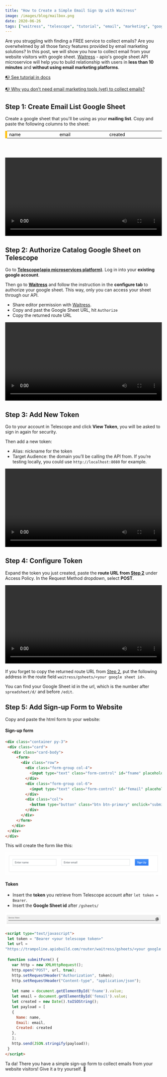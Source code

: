 ```yaml
---
title: "How to Create a Simple Email Sign Up with Waitress"
image: /images/blog/mailbox.png
date: 2020-06-26
tags: ["waitress", "telescope", "tutorial", "email", "marketing", "google", "sheets", "website", "google-sheet"]
---
```


Are you struggling with finding a FREE service to collect emails? Are you overwhelmed by all those fancy features provided by email marketing solutions? In this post, we will show you how to collect email from your website visitors with google sheet. [Waitress](https://telescope.apiobuild.com/app/waitress) - apio's google sheet API microservice will help you to build relationship with users in **less than 10 minutes** and **without using email marketing platforms**.

[📭 See tutorial in docs](https://apiobuild.com/docs/docs/apps/waitress/email-signup/)

[📭 Why you don’t need email marketing tools (yet) to collect emails?](https://apiobuild.com/blog/collect-email-addresses-without-email-marketing-tools/)

## Step 1: Create Email List Google Sheet

Create a google sheet that you'll be using as your **mailing list**. Copy and paste the following columns to the sheet:

<div class="table-box table-warning table-responsive px-2 py-2">
<table class="center">
  <tbody>
    <tr>
      <td class="wide">name</td>
      <td class="wide">email</td>
      <td class="wide">created</td>
    </tr>
  </tbody>
</table>
</div>

<br><br>

<video width="100%" loop="true" autoplay="true" controls style="align: center">
<source src="/video/mail-list-google-sheet.mp4" type="video/mp4" />
</video>

## Step 2: Authorize Catalog Google Sheet on Telescope

Go to **[Telescope(apio microservices platform)](https://telescope.apiobuild.com/)**. Log in into your **existing google account**. 

Then go to **[Waitress](https://telescope.apiobuild.com/app/waitress)** and follow the instruction in the **configure tab** to authorize your google sheet. This way, only you can access your sheet through our API.

- Share editor permission with [Waitress](https://telescope.apiobuild.com/app/waitress/configure).
- Copy and past the Google Sheet URL, hit `Authorize`
- Copy the returned route URL

<video width="100%" loop="true" autoplay="true" controls style="align: center">
<source src="/video/authorize-email-google-sheet.mp4" type="video/mp4" />
</video>

## Step 3: Add New Token

Go to your account in Telescope and click **View Token**, you will be asked to sign in again for security.

Then add a new token:

- Alias: nickname for the token
- Target Audience: the domain you’ll be calling the API from. If you’re testing locally, you could use `http://localhost:8080` for example.

<video width="100%" loop="true" autoplay="true" controls style="align: center">
<source src="/video/add-token.mp4" type="video/mp4" />
</video>

## Step 4: Configure Token

Expand the token you just created, paste the **route URL from [Step 2](#step-2-authorize-catalog-google-sheet-on-telescope)** under Access Policy. In the Request Method dropdown, select **POST**.

<video width="100%" loop="true" autoplay="true" controls style="align: center">
<source src="/video/token-post.mp4" type="video/mp4" />
</video>

If you forget to copy the returned route URL from [Step 2](#step-2-authorize-catalog-google-sheet-on-telescope), put the following address in the route field `waitress/gsheets/<your google sheet id>`.

You can find your Google Sheet id in the url, which is the number after `spreadsheet/d/` and before `/edit`.

## Step 5: Add Sign-up Form to Website

Copy and paste the html form to your website:

#### Sign-up form

```html
<div class="container py-3">
 <div class="card">
   <div class="card-body">
     <form>
       <div class="row">
         <div class="form-group col-4">
           <input type="text" class="form-control" id="fname" placeholder="Enter name"> 
         </div>
         <div class="form-group col-6">
           <input type="text" class="form-control" id="femail" placeholder="Enter email"> 
         </div>
         <div class="col">
           <button type="button" class="btn btn-primary" onclick="submitForm()">Sign Up</button>
         </div>
       </div>
     </form>
   </div>
 </div>
</div>
```

This will create the form like this:

<img src="/images/blog/signupform.png" class="post-img">

#### Token

- Insert the **token** you retrieve from Telescope account after `let token = Bearer`.
- Insert the **Google Sheet id** after `/gsheets/`

<img src="/images/blog/copytoken.png" class="post-img">

```html
<script type="text/javascript">
 let token = "Bearer <your telescope token>"
 let url =
"https://trampoline.apiobuild.com/router/waitress/gsheets/<your google sheet id>";

 function submitForm() {
   var http = new XMLHttpRequest();
   http.open("POST", url, true);
   http.setRequestHeader("Authorization", token);
   http.setRequestHeader("Content-type", "application/json");
 
   let name = document.getElementById('fname').value;
   let email = document.getElementById('femail').value;
   let created = new Date().toISOString();
   let payload = [
   {
     Name: name,
     Email: email,
     Created: created
   },
   ];
   http.send(JSON.stringify(payload));
 }
</script>
```

Ta da! There you have a simple sign-up form to collect emails from your website visitors! Give it a try yourself. 🎉

<style>
.center {
  margin-left:auto;
  margin-right:auto;
}
.wide {
  width: 5%;
}
.table-box{
  color: black;
  border-left: 6px solid #ffc107;
}
.post-img {
    display: block;
    margin-left: auto;
    margin-right: auto;
    max-width: 100%;
}
</style>
